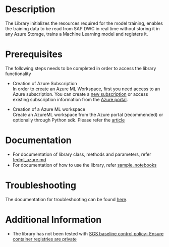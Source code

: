 # **Description**

The Library initializes the resources required for the model training, enables the training data to be read from SAP DWC in real time without storing it in any Azure Storage, trains a Machine Learning model and registers it. 

# **Prerequisites** 

The following steps needs to be completed in order to access the library functionality

- Creation of Azure Subscription  
In order to create an Azure ML Workspace, first you need access to an Azure subscription. You can create a [new subscription](https://azure.microsoft.com/en-us/free/?v=a&adobe_mc_sdid=SDID%3D17B51AC3059EF846-1FAC2DD18C4371FA%7CMCORGID%3DEA76ADE95776D2EC7F000101%40AdobeOrg%7CTS%3D1634155040) or access existing subscription information from the [Azure portal](https://portal.azure.com/).

- Creation of a Azure ML workspace  
Create an AzureML workspace from the Azure portal (recommended) or optionally through Python sdk. Please refer the [article](https://docs.microsoft.com/en-us/azure/machine-learning/how-to-manage-workspace?tabs=azure-portal)

# **Documentation**

- For documentation of library class, methods and parameters, refer [fedml_azure.md](./docs/fedml_azure.md)  
- For documentation of how to use the library, refer [sample_notebooks](./sample-notebooks/version_2_sample_notebooks)

# **Troubleshooting**

The documentation for troubleshooting can be found [here](./docs/troubleshoot.md).

# **Additional Information**

- The library has not been tested with [SGS baseline control policy- Ensure container registries are private](https://jam4.sapjam.com/articles/KvavoUCgXGlWYIUbgvcFnL)
